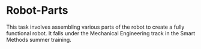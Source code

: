 # Robot-Parts
This task involves assembling various parts of the robot to create a fully functional robot. It falls under the Mechanical Engineering track in the Smart Methods summer training.
